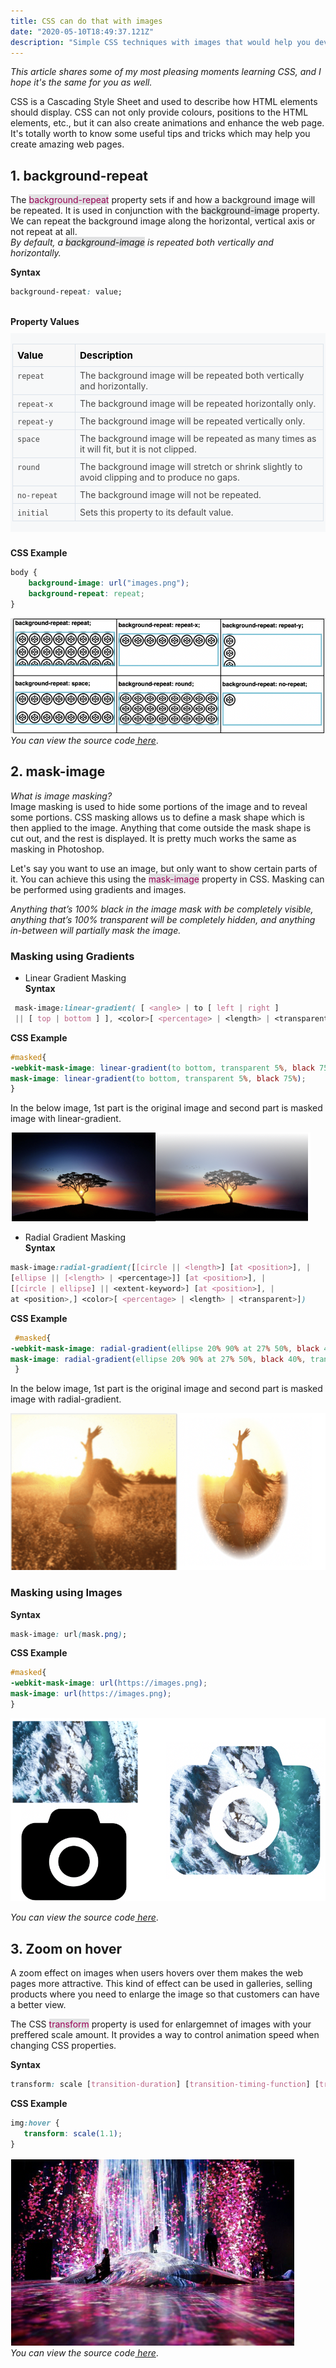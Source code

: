 ```yaml
---
title: CSS can do that with images
date: "2020-05-10T18:49:37.121Z"
description: "Simple CSS techniques with images that would help you develop web pages a little better and faster. Among these are backgroud-repeat, mask-image, zoom on hover."
---
```


*This article shares some of my most pleasing moments learning CSS, and I hope it's the same for you as well.*

CSS is a Cascading Style Sheet and used to describe how HTML elements should display. CSS can not only provide colours, positions to the HTML elements, etc., but it can also create animations and enhance the web page. It's totally worth to know some useful tips and tricks which may help you create amazing web pages.

## 1. background-repeat

The <font color ="#905"> <span style="background-color:#e1e2e3">background-repeat</span></font> property sets if and how a background image will be repeated. It is used in conjunction with the <span style="background-color:#e1e2e3">background-image</span> property. We can repeat the background image along the horizontal, vertical axis or not repeat at all.<br>
*By default, a <span style="background-color:#e1e2e3">background-image</span> is repeated both vertically and horizontally.*

<b>Syntax</b>
```CSS
background-repeat: value; 
```
<br>
<b>Property Values </b>

<style>
.shadow {
    background: #F7F8F9;
    padding: 3px;
    margin: 10px 0;
    }
.space {
    margin-bottom: 25px!important;
}
table.data th {
    color: #000;
    padding: 8px 7px;
    text-align: left;
    font-size: 15px;
    background: #F8F8F8;
}
table.data th, table.data td {
    vertical-align: top;
    border: 1px solid #DCE3EB;
}
table.data td {
    color: #484848;
    padding: 5px 7px;
}
table {
    border-collapse: collapse;
    border-spacing: 0;
    -webkit-border-horizontal-spacing: 0px;
    -webkit-border-vertical-spacing: 0px;
}
</style>

 <div class="shadow space">
    <table class="data">
        <tr>
            <th style="width:85px;">Value</th>
            <th>Description</th>
        </tr>
        <tr>
            <td><code>repeat</code></td>
            <td>The background image will be repeated both vertically and horizontally.</td>
        </tr>
        <tr>
            <td><code>repeat-x</code></td>
            <td>The background image will be repeated horizontally only.</td>
        </tr>
        <tr>
            <td><code>repeat-y</code></td>
            <td>The background image will be repeated vertically only.</td>
        </tr>
        <tr>
            <td><code>space</code></td>
            <td>The background image will be repeated as many times as it will fit, but it is not clipped.</td>
        </tr><tr>
            <td><code>round</code></td>
            <td>The background image will stretch or shrink slightly to avoid clipping and to produce no gaps.</td>
        </tr>
		<tr>
            <td><code>no-repeat</code></td>
            <td>The background image will not be repeated.</td>
        </tr>
		<tr>
			<td><code>initial</code></td>
			<td>Sets this property to its default value.</td>
		</tr>
    </table>
</div>
<b>CSS Example</b>

```CSS
body {
    background-image: url("images.png");
    background-repeat: repeat;
}
```
![background-repeat](./background-repeat.png)<br>
<i>You can view the source code<a href="https://github.com/nimritees/webpage_practices/tree/master/cssTricks/background-repeat" target="_blank"> here</a></i>.

## 2. mask-image

*What is image masking?* <br>
Image masking is used to hide some portions of the image and to reveal some portions. CSS masking allows us to define a mask shape which is then applied to the image. Anything that come outside the mask shape is cut out, and the rest is displayed. It is pretty much works the same as masking in Photoshop. 

Let's say you want to use an image, but only want to show certain parts of it. You can achieve this using the <font color ="#905"><span style="background-color:#e1e2e3">mask-image</span></font> property in CSS. Masking can be performed using gradients and images.

*Anything that’s 100% black in the image mask with be completely visible, anything that’s 100% transparent will be completely hidden, and anything in-between will partially mask the image.*

### Masking using Gradients
- Linear Gradient Masking<br>
<b>Syntax</b>
```CSS
 mask-image:linear-gradient( [ <angle> | to [ left | right ] 
 || [ top | bottom ] ], <color>[ <percentage> | <length> | <transparent>] );
  ```
  
  <b>CSS Example </b>
```CSS
#masked{
-webkit-mask-image: linear-gradient(to bottom, transparent 5%, black 75%);
mask-image: linear-gradient(to bottom, transparent 5%, black 75%); 
}
```
In the below image, 1st part is the original image and second part is masked image with linear-gradient.

![Linear-Gradient](./linear.png)

- Radial Gradient Masking<br>
<b>Syntax</b>
```CSS
mask-image:radial-gradient([[circle || <length>] [at <position>], |
[ellipse || [<length> | <percentage>]] [at <position>], |
[[circle | ellipse] || <extent-keyword>] [at <position>], |
at <position>,] <color>[ <percentage> | <length> | <transparent>])
```
<b>CSS Example</b>
```CSS
 #masked{
-webkit-mask-image: radial-gradient(ellipse 20% 90% at 27% 50%, black 40%, transparent 50%);
mask-image: radial-gradient(ellipse 20% 90% at 27% 50%, black 40%, transparent 50%);
 }
 ```
 In the below image, 1st part is the original image and second part is masked image with radial-gradient.


![Radial-Gradient](./radial.png)

### Masking using Images

 <b>Syntax</b>
 ```CSS
 mask-image: url(mask.png);
 ```
 <b>CSS Example</b>
 ```CSS
 #masked{
 -webkit-mask-image: url(https://images.png);
 mask-image: url(https://images.png);
 }
 ```

 ![Masking with Images](./image.png)
 
<i>You can view the source code<a href="https://github.com/nimritees/webpage_practices/tree/master/cssTricks/mask-images" target="_blank"> here</a></i>.

## 3. Zoom on hover
A zoom effect on images when users hovers over them makes the web pages more attractive. This kind of effect can be used in galleries, selling products where you need to enlarge the image so that customers can have a better view.

The CSS <font color ="#905"><span style="background-color:#e1e2e3">transform</span></font> property is used for enlargemnet of images with your preffered scale amount. It provides a way to control animation speed when changing CSS properties.

 <b>Syntax</b>
 ```CSS
 transform: scale [transition-duration] [transition-timing-function] [transition-delay];
 ```

 <b>CSS Example</b>
 ```CSS
img:hover {
    transform: scale(1.1);
}
 ```
<img src="zoom2.png">
<style>
img:hover {
    transform: scale(1.1);
}
</style>
<br>
<i>You can view the source code<a href="https://github.com/nimritees/webpage_practices/tree/master/cssTricks/zoom-on-hover" target="_blank"> here</a></i>.



